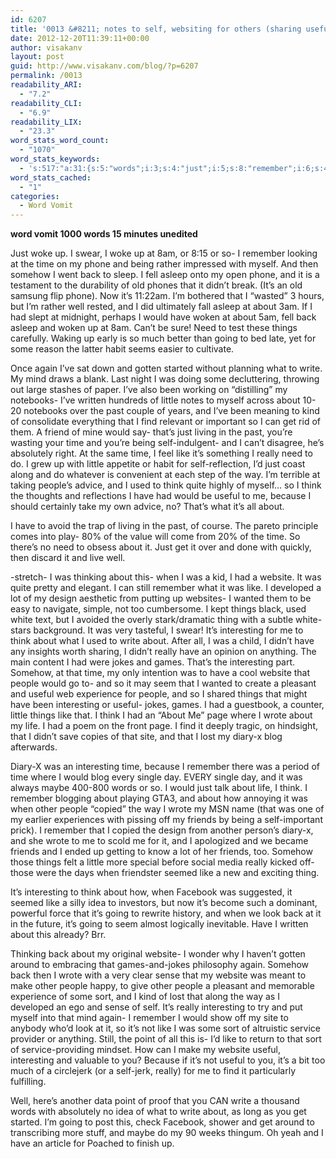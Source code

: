 ```yaml
---
id: 6207
title: '0013 &#8211; notes to self, websiting for others (sharing useful info)'
date: 2012-12-20T11:39:11+00:00
author: visakanv
layout: post
guid: http://www.visakanv.com/blog/?p=6207
permalink: /0013
readability_ARI:
  - "7.2"
readability_CLI:
  - "6.9"
readability_LIX:
  - "23.3"
word_stats_word_count:
  - "1070"
word_stats_keywords:
  - 's:517:"a:31:{s:5:"words";i:3;s:4:"just";i:5;s:8:"remember";i:6;s:4:"time";i:7;s:5:"phone";i:3;s:7:"somehow";i:4;s:6:"asleep";i:3;s:4:"well";i:3;s:4:"need";i:3;s:6:"things";i:5;s:5:"going";i:4;s:5:"write";i:4;s:6:"little";i:4;s:4:"past";i:3;s:4:"find";i:3;s:4:"self";i:5;s:4:"like";i:7;s:6:"really";i:5;s:4:"used";i:3;s:5:"think";i:6;s:6:"useful";i:5;s:7:"because";i:3;s:7:"website";i:5;s:11:"interesting";i:7;s:5:"jokes";i:3;s:5:"games";i:3;s:6:"people";i:5;s:5:"wrote";i:4;s:5:"diary";i:3;s:7:"friends";i:3;s:4:"sort";i:3;}";'
word_stats_cached:
  - "1"
categories:
  - Word Vomit
---
```

**word vomit 1000 words 15 minutes unedited**

Just woke up. I swear, I woke up at 8am, or 8:15 or so- I remember looking at the time on my phone and being rather impressed with myself. And then somehow I went back to sleep. I fell asleep onto my open phone, and it is a testament to the durability of old phones that it didn&#8217;t break. (It&#8217;s an old samsung flip phone). Now it&#8217;s 11:22am. I&#8217;m bothered that I &#8220;wasted&#8221; 3 hours, but I&#8217;m rather well rested, and I did ultimately fall asleep at about 3am. If I had slept at midnight, perhaps I would have woken at about 5am, fell back asleep and woken up at 8am. Can&#8217;t be sure! Need to test these things carefully. Waking up early is so much better than going to bed late, yet for some reason the latter habit seems easier to cultivate.

Once again I&#8217;ve sat down and gotten started without planning what to write. My mind draws a blank. Last night I was doing some decluttering, throwing out large stashes of paper. I&#8217;ve also been working on &#8220;distilling&#8221; my notebooks- I&#8217;ve written hundreds of little notes to myself across about 10-20 notebooks over the past couple of years, and I&#8217;ve been meaning to kind of consolidate everything that I find relevant or important so I can get rid of them. A friend of mine would say- that&#8217;s just living in the past, you&#8217;re wasting your time and you&#8217;re being self-indulgent- and I can&#8217;t disagree, he&#8217;s absolutely right. At the same time, I feel like it&#8217;s something I really need to do. I grew up with little appetite or habit for self-reflection, I&#8217;d just coast along and do whatever is convenient at each step of the way. I&#8217;m terrible at taking people&#8217;s advice, and I used to think quite highly of myself&#8230; so I think the thoughts and reflections I have had would be useful to me, because I should certainly take my own advice, no? That&#8217;s what it&#8217;s all about.

I have to avoid the trap of living in the past, of course. The pareto principle comes into play- 80% of the value will come from 20% of the time. So there&#8217;s no need to obsess about it. Just get it over and done with quickly, then discard it and live well.

-stretch- I was thinking about this- when I was a kid, I had a website. It was quite pretty and elegant. I can still remember what it was like. I developed a lot of my design aesthetic from putting up websites- I wanted them to be easy to navigate, simple, not too cumbersome. I kept things black, used white text, but I avoided the overly stark/dramatic thing with a subtle white-stars background. It was very tasteful, I swear! It&#8217;s interesting for me to think about what I used to write about. After all, I was a child, I didn&#8217;t have any insights worth sharing, I didn&#8217;t really have an opinion on anything. The main content I had were jokes and games. That&#8217;s the interesting part. Somehow, at that time, my only intention was to have a cool website that people would go to- and so it may seem that I wanted to create a pleasant and useful web experience for people, and so I shared things that might have been interesting or useful- jokes, games. I had a guestbook, a counter, little things like that. I think I had an &#8220;About Me&#8221; page where I wrote about my life. I had a poem on the front page. I find it deeply tragic, on hindsight, that I didn&#8217;t save copies of that site, and that I lost my diary-x blog afterwards.

Diary-X was an interesting time, because I remember there was a period of time where I would blog every single day. EVERY single day, and it was always maybe 400-800 words or so. I would just talk about life, I think. I remember blogging about playing GTA3, and about how annoying it was when other people &#8220;copied&#8221; the way I wrote my MSN name (that was one of my earlier experiences with pissing off my friends by being a self-important prick). I remember that I copied the design from another person&#8217;s diary-x, and she wrote to me to scold me for it, and I apologized and we became friends and I ended up getting to know a lot of her friends, too. Somehow those things felt a little more special before social media really kicked off- those were the days when friendster seemed like a new and exciting thing.

It&#8217;s interesting to think about how, when Facebook was suggested, it seemed like a silly idea to investors, but now it&#8217;s become such a dominant, powerful force that it&#8217;s going to rewrite history, and when we look back at it in the future, it&#8217;s going to seem almost logically inevitable. Have I written about this already? Brr.

Thinking back about my original website- I wonder why I haven&#8217;t gotten around to embracing that games-and-jokes philosophy again. Somehow back then I wrote with a very clear sense that my website was meant to make other people happy, to give other people a pleasant and memorable experience of some sort, and I kind of lost that along the way as I developed an ego and sense of self. It&#8217;s really interesting to try and put myself into that mind again- I remember I would show off my site to anybody who&#8217;d look at it, so it&#8217;s not like I was some sort of altruistic service provider or anything. Still, the point of all this is- I&#8217;d like to return to that sort of service-providing mindset. How can I make my website useful, interesting and valuable to you? Because if it&#8217;s not useful to you, it&#8217;s a bit too much of a circlejerk (or a self-jerk, really) for me to find it particularly fulfilling.

Well, here&#8217;s another data point of proof that you CAN write a thousand words with absolutely no idea of what to write about, as long as you get started. I&#8217;m going to post this, check Facebook, shower and get around to transcribing more stuff, and maybe do my 90 weeks thingum. Oh yeah and I have an article for Poached to finish up.